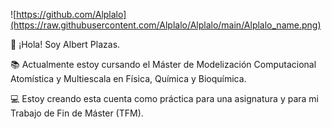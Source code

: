 ![https://github.com/Alplalo](https://raw.githubusercontent.com/Alplalo/Alplalo/main/Alplalo_name.png)

👋 ¡Hola! Soy Albert Plazas. 

📚 Actualmente estoy cursando el Máster de Modelización Computacional Atomística y Multiescala en Física, Química y Bioquímica.

💻 Estoy creando esta cuenta como práctica para una asignatura y para mi Trabajo de Fin de Máster (TFM).

<!--
<div align="center">
<img src="alplalo2.jpg" alt="alplalo2" style="width:200px;"/>
</div>
-->
<!--
**Alplalo/Alplalo** is a ✨ _special_ ✨ repository because its `README.md` (this file) appears on your GitHub profile.

Here are some ideas to get you started:

- 🔭 I’m currently working on ...
- 🌱 I’m currently learning ...
- 👯 I’m looking to collaborate on ...
- 🤔 I’m looking for help with ...
- 💬 Ask me about ...
- 📫 How to reach me: ...
- 😄 Pronouns: ...
- ⚡ Fun fact: ...
-->
